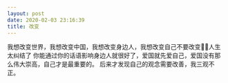 ```yaml
---
layout: post
date: 2020-02-03 23:16:39
title: 改变
---
```

我想改变世界，我想改变中国，我想改变身边人，我想改变自己不要改变，人生太纠结了
你能通过你的话语影响身边人就很好了，爱国就先爱自己，爱国没有那么伟大崇高，自己才是最重要的。
后来才发现自己的观念需要改善，我三观不正。

